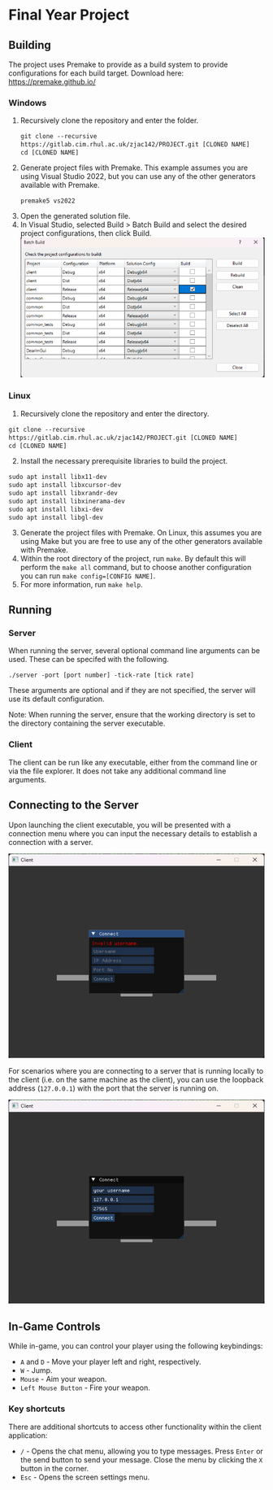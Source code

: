 # Final Year Project

## Building
The project uses Premake to provide as a build system to provide configurations for each build target.
Download here: https://premake.github.io/

### Windows
1. Recursively clone the repository and enter the folder.
   ```
   git clone --recursive https://gitlab.cim.rhul.ac.uk/zjac142/PROJECT.git [CLONED NAME]
   cd [CLONED NAME]
   ```
2. Generate project files with Premake. This example assumes you are using Visual Studio 2022, but you can use any of the other generators available with Premake.
    ```
    premake5 vs2022
    ```
3. Open the generated solution file.
4. In Visual Studio, selected Build > Batch Build and select the desired project configurations, then click Build.
![Batch Build](docs/batch-build.png)

### Linux
1. Recursively clone the repository and enter the directory.
```
git clone --recursive https://gitlab.cim.rhul.ac.uk/zjac142/PROJECT.git [CLONED NAME]
cd [CLONED NAME]
```
2. Install the necessary prerequisite libraries to build the project.
```
sudo apt install libx11-dev
sudo apt install libxcursor-dev
sudo apt install libxrandr-dev
sudo apt install libxinerama-dev
sudo apt install libxi-dev
sudo apt install libgl-dev
```
3. Generate the project files with Premake. On Linux, this assumes you are using Make but you are free to use any of the other generators available with Premake.
4. Within the root directory of the project, run `make`. By default this will perform the `make all` command, but to choose another configuration you can run `make config=[CONFIG NAME]`.
5. For more information, run `make help`.

## Running

### Server
When running the server, several optional command line arguments can be used. These can be specifed with the following.

```
./server -port [port number] -tick-rate [tick rate]
```

These arguments are optional and if they are not specified, the server will use its default configuration.

Note: When running the server, ensure that the working directory is set to the directory containing the server executable.

### Client
The client can be run like any executable, either from the command line or via the file explorer. It does not take any additional command line arguments.

## Connecting to the Server
Upon launching the client executable, you will be presented with a connection menu where you can input the necessary details to establish a connection with a server.

![The client connection menu.](docs/client-connect.png)

For scenarios where you are connecting to a server that is running locally to the client (i.e. on the same machine as the client), you can use the loopback address (`127.0.0.1`) with the port that the server is running on.

![The client connection menu with details filled in](docs/client-connect-filled.png)

## In-Game Controls
While in-game, you can control your player using the following keybindings:
- `A` and `D` - Move your player left and right, respectively.
- `W` - Jump.
- `Mouse` - Aim your weapon.
- `Left Mouse Button` - Fire your weapon.

### Key shortcuts
There are additional shortcuts to access other functionality within the client application:
- `/` - Opens the chat menu, allowing you to type messages. Press `Enter` or the send button to send your message. Close the menu by clicking the `X` button in the corner.
- `Esc` - Opens the screen settings menu.